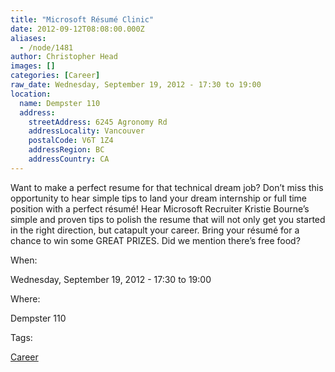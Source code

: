 ```yaml
---
title: "Microsoft Résumé Clinic"
date: 2012-09-12T08:08:00.000Z
aliases:
  - /node/1481
author: Christopher Head
images: []
categories: [Career]
raw_date: Wednesday, September 19, 2012 - 17:30 to 19:00
location:
  name: Dempster 110
  address:
    streetAddress: 6245 Agronomy Rd
    addressLocality: Vancouver
    postalCode: V6T 1Z4
    addressRegion: BC
    addressCountry: CA
---
```


Want to make a perfect resume for that technical dream job? Don’t miss this opportunity to hear simple tips to land your dream internship or full time position with a perfect résumé! Hear Microsoft Recruiter Kristie Bourne’s simple and proven tips to polish the resume that will not only get you started in the right direction, but catapult your career. Bring your résumé for a chance to win some GREAT PRIZES. Did we mention there’s free food?

When: 

Wednesday, September 19, 2012 - 17:30 to 19:00

Where: 

Dempster 110

Tags: 

[Career](/career)
